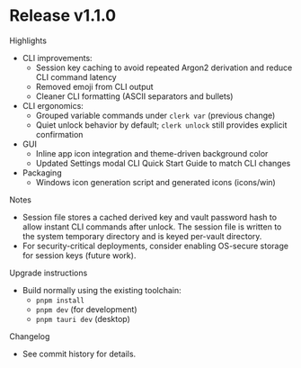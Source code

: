 # Release v1.1.0

Highlights
- CLI improvements:
  - Session key caching to avoid repeated Argon2 derivation and reduce CLI command latency
  - Removed emoji from CLI output
  - Cleaner CLI formatting (ASCII separators and bullets)
- CLI ergonomics:
  - Grouped variable commands under `clerk var` (previous change)
  - Quiet unlock behavior by default; `clerk unlock` still provides explicit confirmation
- GUI
  - Inline app icon integration and theme-driven background color
  - Updated Settings modal CLI Quick Start Guide to match CLI changes
- Packaging
  - Windows icon generation script and generated icons (icons/win)

Notes
- Session file stores a cached derived key and vault password hash to allow instant CLI commands after unlock. The session file is written to the system temporary directory and is keyed per-vault directory.
- For security-critical deployments, consider enabling OS-secure storage for session keys (future work).

Upgrade instructions
- Build normally using the existing toolchain:
  - `pnpm install`
  - `pnpm dev` (for development)
  - `pnpm tauri dev` (desktop)

Changelog
- See commit history for details.
